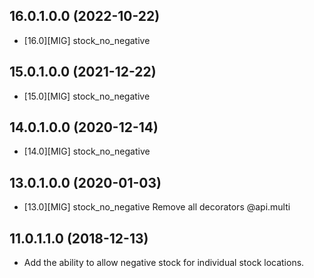 ## 16.0.1.0.0 (2022-10-22)

- \[16.0\]\[MIG\] stock_no_negative

## 15.0.1.0.0 (2021-12-22)

- \[15.0\]\[MIG\] stock_no_negative

## 14.0.1.0.0 (2020-12-14)

- \[14.0\]\[MIG\] stock_no_negative

## 13.0.1.0.0 (2020-01-03)

- \[13.0\]\[MIG\] stock_no_negative Remove all decorators @api.multi

## 11.0.1.1.0 (2018-12-13)

- Add the ability to allow negative stock for individual stock
  locations.
